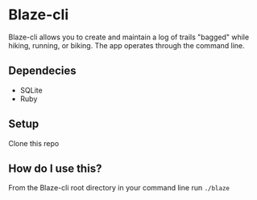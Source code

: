 Blaze-cli
==========

Blaze-cli allows you to create and maintain a log of trails "bagged" while hiking, running, or biking. The app operates through the command line.

Dependecies
-----------

- SQLite
- Ruby

Setup
-----

Clone this repo

How do I use this?
------------------

From the Blaze-cli root directory in your command line run `./blaze`
